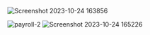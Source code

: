 ![Screenshot 2023-10-24 163856](https://github.com/PP-Pratiksha/Payroll-Mangement-System/assets/117968440/8c3945f7-4e65-4b40-b987-13f47024d20d)

![payroll-2](https://github.com/PP-Pratiksha/Payroll-Mangement-System/assets/117968440/fc2e803d-1016-44d3-9156-02de51777eae)
![Screenshot 2023-10-24 165226](https://github.com/PP-Pratiksha/Payroll-Mangement-System/assets/117968440/12710757-23cc-4895-8556-86690abb97dc)


